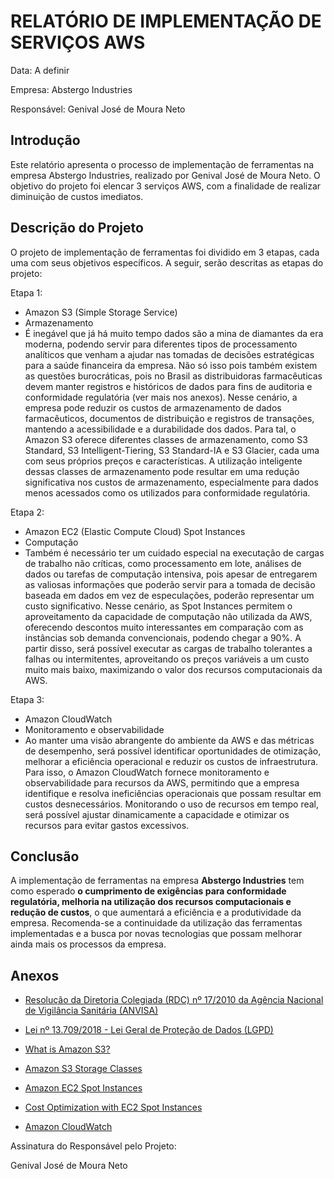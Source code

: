 # RELATÓRIO DE IMPLEMENTAÇÃO DE SERVIÇOS AWS

Data: A definir

Empresa: Abstergo Industries 

Responsável: Genival José de Moura Neto

## Introdução
Este relatório apresenta o processo de implementação de ferramentas na empresa Abstergo Industries, realizado por Genival José de Moura Neto. O objetivo do projeto foi elencar 3 serviços AWS, com a finalidade de realizar diminuição de custos imediatos.

## Descrição do Projeto
O projeto de implementação de ferramentas foi dividido em 3 etapas, cada uma com seus objetivos específicos. A seguir, serão descritas as etapas do projeto:

Etapa 1: 
- Amazon S3 (Simple Storage Service)
- Armazenamento
- É inegável que já há muito tempo dados são a mina de diamantes da era moderna, podendo servir para diferentes tipos de processamento analíticos que venham a ajudar nas tomadas de decisões estratégicas para a saúde financeira da empresa. Não só isso pois também existem as questões burocráticas, pois no Brasil as distribuidoras farmacêuticas devem manter registros e históricos de dados para fins de auditoria e conformidade regulatória (ver mais nos anexos). Nesse cenário, a empresa pode reduzir os custos de armazenamento de dados farmacêuticos, documentos de distribuição e registros de transações, mantendo a acessibilidade e a durabilidade dos dados. Para tal, o Amazon S3 oferece diferentes classes de armazenamento, como S3 Standard, S3 Intelligent-Tiering, S3 Standard-IA e S3 Glacier, cada uma com seus próprios preços e características. A utilização inteligente dessas classes de armazenamento pode resultar em uma redução significativa nos custos de armazenamento, especialmente para dados menos acessados como os utilizados para conformidade regulatória.

Etapa 2: 
- Amazon EC2 (Elastic Compute Cloud) Spot Instances
- Computação
- Também é necessário ter um cuidado especial na executação de cargas de trabalho não críticas, como processamento em lote, análises de dados ou tarefas de computação intensiva, pois apesar de entregarem as valiosas informações que poderão servir para a tomada de decisão baseada em dados em vez de especulações, poderão representar um custo significativo. Nesse cenário, as Spot Instances permitem o aproveitamento da capacidade de computação não utilizada da AWS, oferecendo descontos muito interessantes em comparação com as instâncias sob demanda convencionais, podendo chegar a 90%. A partir disso, será possível executar as cargas de trabalho tolerantes a falhas ou intermitentes, aproveitando os preços variáveis a um custo muito mais baixo, maximizando o valor dos recursos computacionais da AWS.

Etapa 3: 
- Amazon CloudWatch
- Monitoramento e observabilidade
- Ao manter uma visão abrangente do ambiente da AWS e das métricas de desempenho, será possível identificar oportunidades de otimização, melhorar a eficiência operacional e reduzir os custos de infraestrutura. Para isso, o Amazon CloudWatch fornece monitoramento e observabilidade para recursos da AWS, permitindo que a empresa identifique e resolva ineficiências operacionais que possam resultar em custos desnecessários. Monitorando o uso de recursos em tempo real, será possível ajustar dinamicamente a capacidade e otimizar os recursos para evitar gastos excessivos.



## Conclusão
A implementação de ferramentas na empresa **Abstergo Industries** tem como esperado **o cumprimento de exigências para conformidade regulatória, melhoria na utilização dos recursos computacionais e redução de custos**, o que aumentará a eficiência e a produtividade da empresa. Recomenda-se a continuidade da utilização das ferramentas implementadas e a busca por novas tecnologias que possam melhorar ainda mais os processos da empresa.

## Anexos

- [Resolução da Diretoria Colegiada (RDC) nº 17/2010 da Agência Nacional de Vigilância Sanitária (ANVISA)](https://bvsms.saude.gov.br/bvs/saudelegis/anvisa/2010/res0017_16_04_2010.html)

- [Lei nº 13.709/2018 - Lei Geral de Proteção de Dados (LGPD)](https://www.planalto.gov.br/ccivil_03/_ato2015-2018/2018/lei/l13709.htm)

- [What is Amazon S3?](https://docs.aws.amazon.com/AmazonS3/latest/userguide/Welcome.html)

- [Amazon S3 Storage Classes](https://aws.amazon.com/s3/storage-classes/)

- [Amazon EC2 Spot Instances](https://aws.amazon.com/ec2/spot/)

- [Cost Optimization with EC2 Spot Instances](https://www.workfall.com/learning/blog/how-to-run-fault-tolerant-workloads-for-up-to-90-off-using-amazon-ec2-spot-instances/)

- [Amazon CloudWatch](https://aws.amazon.com/cloudwatch/)

Assinatura do Responsável pelo Projeto:

Genival José de Moura Neto
